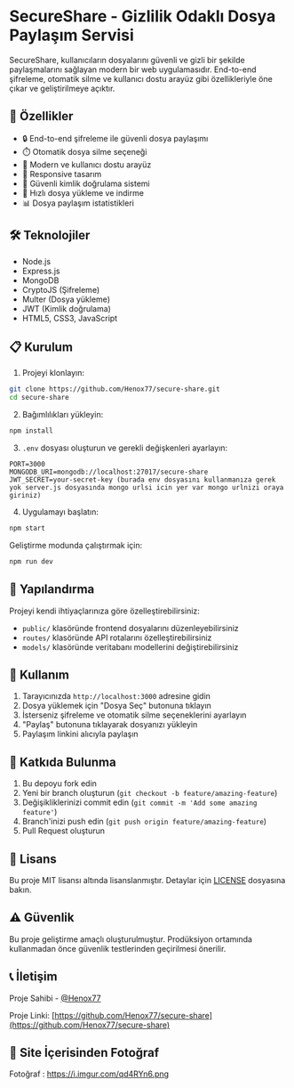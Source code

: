 # SecureShare - Gizlilik Odaklı Dosya Paylaşım Servisi

SecureShare, kullanıcıların dosyalarını güvenli ve gizli bir şekilde paylaşmalarını sağlayan modern bir web uygulamasıdır. End-to-end şifreleme, otomatik silme ve kullanıcı dostu arayüz gibi özellikleriyle öne çıkar ve geliştirilmeye açıktır.

## 🌟 Özellikler

- 🔒 End-to-end şifreleme ile güvenli dosya paylaşımı
- ⏱️ Otomatik dosya silme seçeneği
- 🎨 Modern ve kullanıcı dostu arayüz
- 📱 Responsive tasarım
- 🔐 Güvenli kimlik doğrulama sistemi
- 🚀 Hızlı dosya yükleme ve indirme
- 📊 Dosya paylaşım istatistikleri

## 🛠️ Teknolojiler

- Node.js
- Express.js
- MongoDB
- CryptoJS (Şifreleme)
- Multer (Dosya yükleme)
- JWT (Kimlik doğrulama)
- HTML5, CSS3, JavaScript

## 📋 Kurulum

1. Projeyi klonlayın:
```bash
git clone https://github.com/Henox77/secure-share.git
cd secure-share
```

2. Bağımlılıkları yükleyin:
```bash
npm install
```

3. `.env` dosyası oluşturun ve gerekli değişkenleri ayarlayın:
```env
PORT=3000
MONGODB_URI=mongodb://localhost:27017/secure-share
JWT_SECRET=your-secret-key (burada env dosyasını kullanmanıza gerek yok server.js dosyasında mongo urlsi icin yer var mongo urlnizi oraya giriniz)
```

4. Uygulamayı başlatın:
```bash
npm start
```

Geliştirme modunda çalıştırmak için:
```bash
npm run dev
```

## 🔧 Yapılandırma

Projeyi kendi ihtiyaçlarınıza göre özelleştirebilirsiniz:

- `public/` klasöründe frontend dosyalarını düzenleyebilirsiniz
- `routes/` klasöründe API rotalarını özelleştirebilirsiniz
- `models/` klasöründe veritabanı modellerini değiştirebilirsiniz

## 📝 Kullanım

1. Tarayıcınızda `http://localhost:3000` adresine gidin
2. Dosya yüklemek için "Dosya Seç" butonuna tıklayın
3. İsterseniz şifreleme ve otomatik silme seçeneklerini ayarlayın
4. "Paylaş" butonuna tıklayarak dosyanızı yükleyin
5. Paylaşım linkini alıcıyla paylaşın

## 🤝 Katkıda Bulunma

1. Bu depoyu fork edin
2. Yeni bir branch oluşturun (`git checkout -b feature/amazing-feature`)
3. Değişikliklerinizi commit edin (`git commit -m 'Add some amazing feature'`)
4. Branch'inizi push edin (`git push origin feature/amazing-feature`)
5. Pull Request oluşturun

## 📄 Lisans

Bu proje MIT lisansı altında lisanslanmıştır. Detaylar için [LICENSE](LICENSE) dosyasına bakın.

## ⚠️ Güvenlik

Bu proje geliştirme amaçlı oluşturulmuştur. Prodüksiyon ortamında kullanmadan önce güvenlik testlerinden geçirilmesi önerilir.

## 📞 İletişim

Proje Sahibi - [@Henox77](https://github.com/Henox77)

Proje Linki: [https://github.com/Henox77/secure-share](https://github.com/Henox77/secure-share)

## 📸 Site İçerisinden Fotoğraf
Fotoğraf : https://i.imgur.com/qd4RYn6.png
